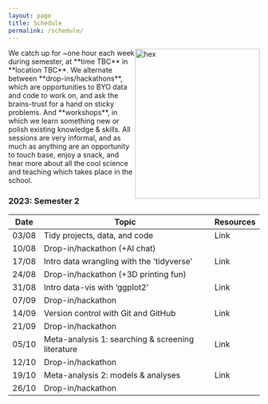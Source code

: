 ```yaml
---
layout: page
title: Schedule
permalink: /schedule/
---
```

<img src="{{ site.baseurl }}/assets/hex.png" title="hex" style="float:right;" width="250" height="300">
We catch up for ~one hour each week during semester, at **time TBC** in **location TBC**. We alternate between **drop-ins/hackathons**, which are opportunities to BYO data and code to work on, and ask the brains-trust for a hand on sticky problems. And **workshops**, in which we learn something new or polish existing knowledge & skills. All sessions are very informal, and as much as anything are an opportunity to touch base, enjoy a snack, and hear more about all the cool science and teaching which takes place in the school.

### 2023: Semester 2

| Date | Topic | Resources |
|------|-------| ------- |
| 03/08 | Tidy projects, data, and code | Link |
| 10/08 | Drop-in/hackathon (+AI chat) |  |
| 17/08 | Intro data wrangling with the 'tidyverse' | Link |
| 24/08 | Drop-in/hackathon (+3D printing fun)|  |
| 31/08 | Intro data-vis with ‘ggplot2’ | Link | 
| 07/09 | Drop-in/hackathon |  |
| 14/09 | Version control with Git and GitHub | Link |
| 21/09 | Drop-in/hackathon |  |
| 05/10 | Meta-analysis 1: searching & screening literature  | Link |
| 12/10 | Drop-in/hackathon |  |
| 19/10 | Meta-analysis 2: models & analyses | Link | 
| 26/10 | Drop-in/hackathon |  |